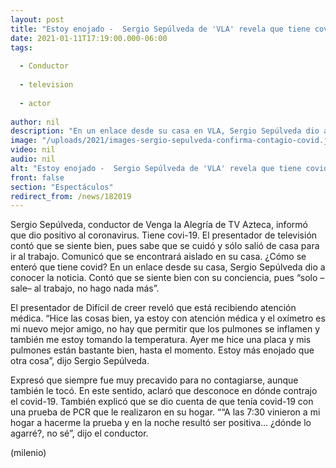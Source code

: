 ```yaml
---
layout: post
title: "Estoy enojado -  Sergio Sepúlveda de 'VLA' revela que tiene covid-19"
date: 2021-01-11T17:19:00.000-06:00
tags:
  
  - Conductor
  
  - television
  
  - actor
  
author: nil
description: "En un enlace desde su casa en VLA, Sergio Sepúlveda dio a conocer la noticia. Contó que se siente bien porque se cuidó mucho. "
image: "/uploads/2021/images-sergio-sepulveda-confirma-contagio-covid.jpg"
video: nil
audio: nil
alt: "Estoy enojado -  Sergio Sepúlveda de 'VLA' revela que tiene covid-19"
front: false
section: "Espectáculos"
redirect_from: /news/182019
---
```


Sergio Sepúlveda, conductor de Venga la Alegría de TV Azteca, informó que dio positivo al coronavirus. Tiene covi-19. El presentador de televisión contó que se siente bien, pues sabe que se cuidó y sólo salió de casa para ir al trabajo. Comunicó que se encontrará aislado en su casa. ¿Cómo se enteró que tiene covid? En un enlace desde su casa, Sergio Sepúlveda dio a conocer la noticia. Contó que se siente bien con su conciencia, pues “solo –sale– al trabajo, no hago nada más”.  

El presentador de Difícil de creer reveló que está recibiendo atención médica. “Hice las cosas bien, ya estoy con atención médica y el oxímetro es mi nuevo mejor amigo, no hay que permitir que los pulmones se inflamen y también me estoy tomando la temperatura. Ayer me hice una placa y mis pulmones están bastante bien, hasta el momento. Estoy más enojado que otra cosa”, dijo Sergio Sepúlveda. 

Expresó que siempre fue muy precavido para no contagiarse, aunque también le tocó. En este sentido, aclaró que desconoce en dónde contrajo el covid-19. También explicó que se dio cuenta de que tenía covid-19 con una prueba de PCR que le realizaron en su hogar. ““A las 7:30 vinieron a mi hogar a hacerme la prueba y en la noche resultó ser positiva… ¿dónde lo agarré?, no sé”, dijo el conductor. 

(milenio)